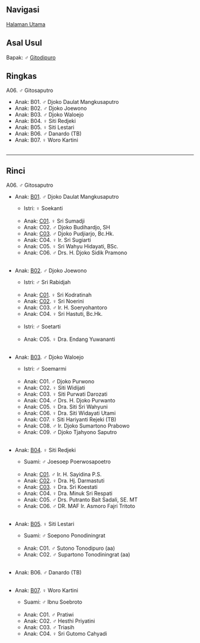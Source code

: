 ## Navigasi

[Halaman Utama][up]

## Asal Usul

Bapak: ♂ [Gitodipuro][gitodipuro]

## Ringkas

A06. ♂ Gitosaputro
	<br/>

*	Anak: B01. ♂ Djoko Daulat Mangkusaputro
*	Anak: B02. ♂ Djoko Joewono
*	Anak: B03. ♂ Djoko Waloejo
*	Anak: B04. ♀ Siti Redjeki
*	Anak: B05. ♀ Siti Lestari
*	Anak: B06. ♂ Danardo (TB)
*	Anak: B07. ♀ Woro Kartini
	<br/><br/>

-- -- --

## Rinci

A06. ♂ Gitosaputro
	<br/>

*	Anak: [B01][A06B01]. ♂ Djoko Daulat Mangkusaputro
	*	Istri: ♀ Soekanti
	<br/><br/>
	*	Anak: [C01][A06B01C01]. ♀ Sri Sumadji
	*	Anak: C02. ♂ Djoko Budihardjo, SH
	*	Anak: [C03][A06B01C03]. ♂ Djoko Pudjiarjo, Bc.Hk.
	*	Anak: C04. ♀ Ir. Sri Sugiarti
	*	Anak: C05. ♀ Sri Wahyu Hidayati, BSc. 
	*	Anak: C06. ♂ Drs. H. Djoko Sidik Pramono
	<br/><br/>

*	Anak: [B02][A06B02]. ♂ Djoko Joewono
	*	Istri: ♂ Sri Rabidjah
	<br/><br/>
	*	Anak: [C01][A06B02C01]. ♀ Sri Kodratinah
	*	Anak: [C02][A06B02C02]. ♀ Sri Noerini
	*	Anak: C03. ♂ Ir. H. Soeryohantoro
	*	Anak: C04. ♀ Sri Hastuti, Bc.Hk.
	<br/><br/>
	*	Istri: ♂ Soetarti
	<br/><br/>
	*	Anak: C05. ♀ Dra. Endang Yuwananti
	<br/><br/>

*	Anak: [B03][A06B03]. ♂ Djoko Waloejo
	*	Istri: ♂ Soemarmi
	<br/><br/>
	*	Anak: C01. ♂ Djoko Purwono
	*	Anak: C02. ♀ Siti Widijati
	*	Anak: C03. ♀ Siti Purwati Darozati
	*	Anak: C04. ♂ Drs. H. Djoko Purwanto 
	*	Anak: C05. ♀ Dra. Siti Sri Wahyuni 
	*	Anak: C06. ♀ Dra. Siti Widayati Utami
	*	Anak: C07. ♀ Siti Hariyanti Rejeki (TB)
	*	Anak: C08. ♂ Ir. Djoko Sumartono Prabowo
	*	Anak: C09. ♂ Djoko Tjahyono Saputro
	<br/><br/>

*	Anak: [B04][A06B04]. ♀ Siti Redjeki
	*	Suami: ♂ Joesoep Poerwosapoetro
	<br/><br/>
	*	Anak: [C01][A06B04C01]. ♂ Ir. H. Sayidina P.S.
	*	Anak: [C02][A06B04C02]. ♀ Dra. Hj. Darmastuti
	*	Anak: [C03][A06B04C03]. ♀ Dra. Sri Koestati
	*	Anak: C04. ♀ Dra. Minuk Sri Respati
	*	Anak: C05. ♂ Drs. Putranto Bait Sadali, SE. MT
	*	Anak: C06. ♂ DR. MAF Ir. Asmoro Fajri Tritoto
	<br/><br/>

*	Anak: [B05][A06B05]. ♀ Siti Lestari
	*	Suami: ♂ Soepono Ponodiningrat
	<br/><br/>
	*	Anak: C01. ♂ Sutono Tonodipuro (aa)
	*	Anak: C02. ♂ Supartono Tonodiningrat (aa)
	<br/><br/>

*	Anak: B06. ♂ Danardo (TB)
	<br/><br/>

*	Anak: [B07][A06B07]. ♀ Woro Kartini
	*	Suami: ♂ Ibnu Soebroto
	<br/><br/>
	*	Anak: C01. ♂ Pratiwi 
	*	Anak: C02. ♂ Hesthi Priyatini
	*	Anak: C03. ♂ Triasih 
	*	Anak: C04. ♀ Sri Gutomo Cahyadi
	<br/><br/>

[up]: https://github.com/epsi-rns/gitodipuro/blob/master/README.md
[gitodipuro]: https://github.com/epsi-rns/gitodipuro/blob/master/gitodipuro.md

[A06B01]: https://github.com/epsi-rns/gitodipuro/blob/master/tree/A06/B01.md
[A06B02]: https://github.com/epsi-rns/gitodipuro/blob/master/tree/A06/B02.md
[A06B03]: https://github.com/epsi-rns/gitodipuro/blob/master/tree/A06/B03.md
[A06B04]: https://github.com/epsi-rns/gitodipuro/blob/master/tree/A06/B04.md
[A06B05]: https://github.com/epsi-rns/gitodipuro/blob/master/tree/A06/B05.md
[A06B07]: https://github.com/epsi-rns/gitodipuro/blob/master/tree/A06/B07.md

[A06B01C01]: https://github.com/epsi-rns/gitodipuro/blob/master/tree/A06/B01/C01.md
[A06B01C03]: https://github.com/epsi-rns/gitodipuro/blob/master/tree/A06/B01/C03.md

[A06B02C01]: https://github.com/epsi-rns/gitodipuro/blob/master/tree/A06/B02/C01.md
[A06B02C02]: https://github.com/epsi-rns/gitodipuro/blob/master/tree/A06/B02/C02.md

[A06B04C01]: https://github.com/epsi-rns/gitodipuro/blob/master/tree/A06/B04/C01.md
[A06B04C02]: https://github.com/epsi-rns/gitodipuro/blob/master/tree/A06/B04/C02.md
[A06B04C03]: https://github.com/epsi-rns/gitodipuro/blob/master/tree/A06/B04/C03.md
